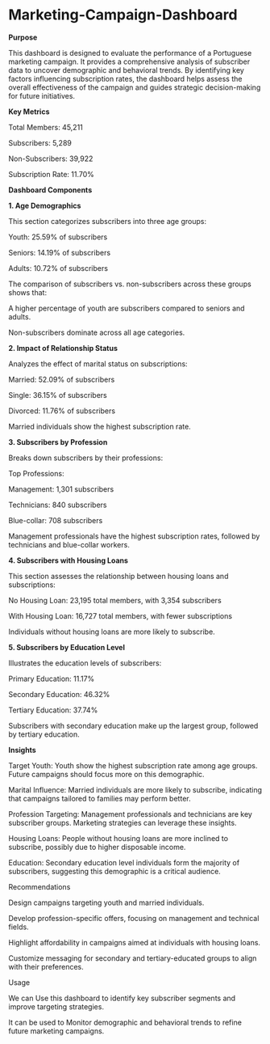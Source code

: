 # Marketing-Campaign-Dashboard

**Purpose**

This dashboard is designed to evaluate the performance of a Portuguese marketing campaign. It provides a comprehensive analysis of subscriber data to uncover demographic and behavioral trends. By identifying key factors influencing subscription rates, the dashboard helps assess the overall effectiveness of the campaign and guides strategic decision-making for future initiatives.

**Key Metrics**

Total Members: 45,211

Subscribers: 5,289

Non-Subscribers: 39,922

Subscription Rate: 11.70%

**Dashboard Components**

**1. Age Demographics**

This section categorizes subscribers into three age groups:

Youth: 25.59% of subscribers

Seniors: 14.19% of subscribers

Adults: 10.72% of subscribers

The comparison of subscribers vs. non-subscribers across these groups shows that:

A higher percentage of youth are subscribers compared to seniors and adults.

Non-subscribers dominate across all age categories.

**2. Impact of Relationship Status**

Analyzes the effect of marital status on subscriptions:

Married: 52.09% of subscribers

Single: 36.15% of subscribers

Divorced: 11.76% of subscribers

Married individuals show the highest subscription rate.

**3. Subscribers by Profession**

Breaks down subscribers by their professions:

Top Professions:

Management: 1,301 subscribers

Technicians: 840 subscribers

Blue-collar: 708 subscribers

Management professionals have the highest subscription rates, followed by technicians and blue-collar workers.

**4. Subscribers with Housing Loans**

This section assesses the relationship between housing loans and subscriptions:

No Housing Loan: 23,195 total members, with 3,354 subscribers

With Housing Loan: 16,727 total members, with fewer subscriptions

Individuals without housing loans are more likely to subscribe.

**5. Subscribers by Education Level**

Illustrates the education levels of subscribers:

Primary Education: 11.17%

Secondary Education: 46.32%

Tertiary Education: 37.74%

Subscribers with secondary education make up the largest group, followed by tertiary education.

**Insights**

Target Youth: Youth show the highest subscription rate among age groups. Future campaigns should focus more on this demographic.

Marital Influence: Married individuals are more likely to subscribe, indicating that campaigns tailored to families may perform better.

Profession Targeting: Management professionals and technicians are key subscriber groups. Marketing strategies can leverage these insights.

Housing Loans: People without housing loans are more inclined to subscribe, possibly due to higher disposable income.

Education: Secondary education level individuals form the majority of subscribers, suggesting this demographic is a critical audience.

Recommendations

Design campaigns targeting youth and married individuals.

Develop profession-specific offers, focusing on management and technical fields.

Highlight affordability in campaigns aimed at individuals with housing loans.

Customize messaging for secondary and tertiary-educated groups to align with their preferences.

Usage

We can Use this dashboard to identify key subscriber segments and improve targeting strategies.

It can be used to Monitor demographic and behavioral trends to refine future marketing campaigns.
